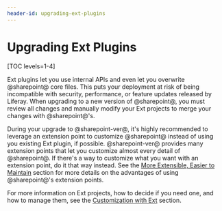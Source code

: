 ```yaml
---
header-id: upgrading-ext-plugins
---
```


# Upgrading Ext Plugins

[TOC levels=1-4]

Ext plugins let you use internal APIs and even let you overwrite @sharepoint@ core
files. This puts your deployment at risk of being incompatible with security,
performance, or feature updates released by Liferay. When upgrading to a new
version of @sharepoint@, you must review all changes and manually modify your Ext
projects to merge your changes with @sharepoint@'s.

During your upgrade to @sharepoint-ver@, it's highly recommended to leverage an
extension point to customize @sharepoint@ instead of using you existing Ext plugin,
if possible. @sharepoint-ver@ provides many extension points that let you customize
almost every detail of @sharepoint@. If there's a way to customize what you want
with an extension point, do it that way instead. See the
[More Extensible, Easier to Maintain](/docs/7-1/tutorials/-/knowledge_base/t/benefits-of-liferay-7-for-liferay-6-developers#more-extensible-easier-to-maintain)
section for more details on the advantages of using @sharepoint@'s extension
points.

For more information on Ext projects, how to decide if you need one, and how to
manage them, see the
[Customization with Ext](/docs/7-2/customization/-/knowledge_base/c/customization-with-ext)
section.
